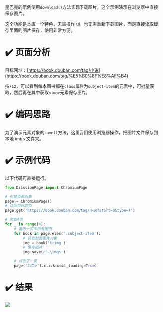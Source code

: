 星巴克的示例使用`download()`方法实现下载图片，这个示例演示在浏览器中直接保存图片。

这个功能是本库一个特色，无需操作 ui，也无需重新下载图片，而是直接读取缓存里面的图片保存，使用非常方便。

# ✔️ 页面分析

目标网址：[https://book.douban.com/tag/小说](https://book.douban.com/tag/%E5%B0%8F%E8%AF%B4)

按`F12`，可以看到每本图书都在`class`属性为`subject-item`的元素中，可批量获取，然后再在其中获取`<img>`元素保存图片。

# ✔️ 编码思路

为了演示元素对象的`save()`方法，这里我们使用浏览器操作，把图片文件保存到本地 imgs 文件夹。

# ✔️ 示例代码

以下代码可直接运行。

```python
from DrissionPage import ChromiumPage

# 创建页面对象
page = ChromiumPage()
# 访问目标网页
page.get('https://book.douban.com/tag/小说?start=0&type=T')

# 爬取4页
for _ in range(4):
    # 遍历一页中所有图书
    for book in page.eles('.subject-item'):
        # 获取封面图片对象
        img = book('t:img')
        # 保存图片
        img.save(r'.\imgs')

    # 点击下一页
    page('后页>').click(wait_loading=True)
```

# ✔️ 结果

![](https://gitee.com/g1879/DrissionPage/raw/master/docs/imgs/20230105105418.png)
